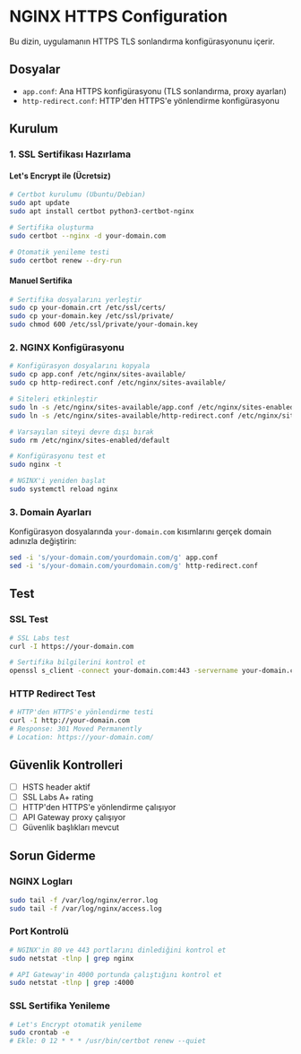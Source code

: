 # NGINX HTTPS Configuration

Bu dizin, uygulamanın HTTPS TLS sonlandırma konfigürasyonunu içerir.

## Dosyalar

- `app.conf`: Ana HTTPS konfigürasyonu (TLS sonlandırma, proxy ayarları)
- `http-redirect.conf`: HTTP'den HTTPS'e yönlendirme konfigürasyonu

## Kurulum

### 1. SSL Sertifikası Hazırlama

#### Let's Encrypt ile (Ücretsiz)
```bash
# Certbot kurulumu (Ubuntu/Debian)
sudo apt update
sudo apt install certbot python3-certbot-nginx

# Sertifika oluşturma
sudo certbot --nginx -d your-domain.com

# Otomatik yenileme testi
sudo certbot renew --dry-run
```

#### Manuel Sertifika
```bash
# Sertifika dosyalarını yerleştir
sudo cp your-domain.crt /etc/ssl/certs/
sudo cp your-domain.key /etc/ssl/private/
sudo chmod 600 /etc/ssl/private/your-domain.key
```

### 2. NGINX Konfigürasyonu

```bash
# Konfigürasyon dosyalarını kopyala
sudo cp app.conf /etc/nginx/sites-available/
sudo cp http-redirect.conf /etc/nginx/sites-available/

# Siteleri etkinleştir
sudo ln -s /etc/nginx/sites-available/app.conf /etc/nginx/sites-enabled/
sudo ln -s /etc/nginx/sites-available/http-redirect.conf /etc/nginx/sites-enabled/

# Varsayılan siteyi devre dışı bırak
sudo rm /etc/nginx/sites-enabled/default

# Konfigürasyonu test et
sudo nginx -t

# NGINX'i yeniden başlat
sudo systemctl reload nginx
```

### 3. Domain Ayarları

Konfigürasyon dosyalarında `your-domain.com` kısımlarını gerçek domain adınızla değiştirin:

```bash
sed -i 's/your-domain.com/yourdomain.com/g' app.conf
sed -i 's/your-domain.com/yourdomain.com/g' http-redirect.conf
```

## Test

### SSL Test
```bash
# SSL Labs test
curl -I https://your-domain.com

# Sertifika bilgilerini kontrol et
openssl s_client -connect your-domain.com:443 -servername your-domain.com
```

### HTTP Redirect Test
```bash
# HTTP'den HTTPS'e yönlendirme testi
curl -I http://your-domain.com
# Response: 301 Moved Permanently
# Location: https://your-domain.com/
```

## Güvenlik Kontrolleri

- [ ] HSTS header aktif
- [ ] SSL Labs A+ rating
- [ ] HTTP'den HTTPS'e yönlendirme çalışıyor
- [ ] API Gateway proxy çalışıyor
- [ ] Güvenlik başlıkları mevcut

## Sorun Giderme

### NGINX Logları
```bash
sudo tail -f /var/log/nginx/error.log
sudo tail -f /var/log/nginx/access.log
```

### Port Kontrolü
```bash
# NGINX'in 80 ve 443 portlarını dinlediğini kontrol et
sudo netstat -tlnp | grep nginx

# API Gateway'in 4000 portunda çalıştığını kontrol et
sudo netstat -tlnp | grep :4000
```

### SSL Sertifika Yenileme
```bash
# Let's Encrypt otomatik yenileme
sudo crontab -e
# Ekle: 0 12 * * * /usr/bin/certbot renew --quiet
```